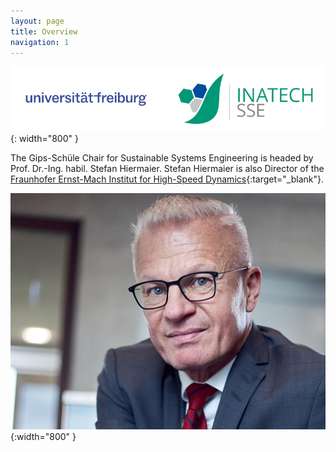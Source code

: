 ```yaml
---
layout: page
title: Overview
navigation: 1
---
```


![Logo](/images/logo/logo-alu-sse_width1000.png){: width="800" }

The Gips-Schüle Chair for Sustainable Systems Engineering is headed by Prof. Dr.-Ing. habil. Stefan Hiermaier.
Stefan Hiermaier is also Director of the [<u>Fraunhofer Ernst-Mach Institut for High-Speed Dynamics</u>](https://www.emi.fraunhofer.de/){:target="_blank"}.



![Stefan Hiermaier](/images/people/01_Stefan_2024.jpg){:width="800" }

